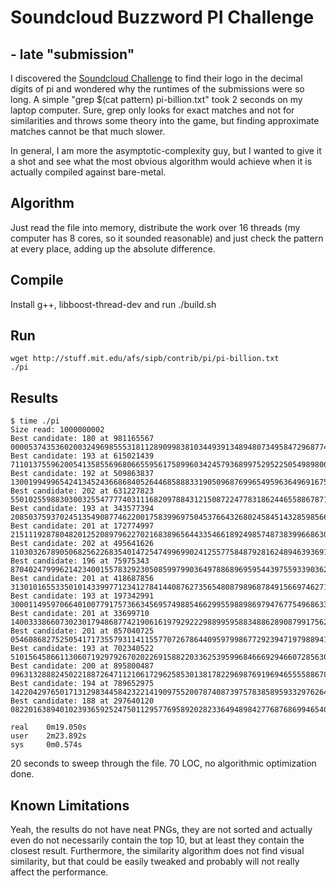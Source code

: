 # Soundcloud Buzzword PI Challenge
## - late "submission"

I discovered the [Soundcloud
Challenge](https://developers.soundcloud.com/blog/buzzwords-contest) to find
their logo in the decimal digits of pi and wondered why the runtimes of the
submissions were so long. A simple "grep $(cat pattern) pi-billion.txt" took 2
seconds on my laptop computer. Sure, grep only looks for exact matches and not
for similarities and throws some theory into the game, but finding approximate
matches cannot be that much slower.

In general, I am more the asymptotic-complexity guy, but I wanted to give it a
shot and see what the most obvious algorithm would achieve when it is actually
compiled against bare-metal.

## Algorithm

Just read the file into memory, distribute the work over 16 threads (my computer
has 8 cores, so it sounded reasonable) and just check the pattern at every
place, adding up the absolute difference.

## Compile

Install g++, libboost-thread-dev and run ./build.sh

## Run

```
wget http://stuff.mit.edu/afs/sipb/contrib/pi/pi-billion.txt
./pi
```

## Results

```
$ time ./pi 
Size read: 1000000002
Best candidate: 180 at 981165567
000053743536020032496985553181128909983810344939134894807349584729687746183109884672
Best candidate: 193 at 615021439
711013755962005413585569680665595617589960342457936899752952250549898008094549797848
Best candidate: 192 at 509863837
130019949965424134524366868405264468588833190509687699654959636496916755646763968671
Best candidate: 202 at 631227823
550102559883030032554777740311168209788431215087224778318624465588678712221754465965
Best candidate: 193 at 343577394
208503759370245135490877462200175839969750453766432680245845143285985661373828688970
Best candidate: 201 at 172774997
215111928780482012520897962270216838965644335466189249857487383996686307669691678691
Best candidate: 202 at 495641626
110303267890506825622683540147254749969902412557758487928162489463936913076669793680
Best candidate: 196 at 75975343
870402479996214234001557832923050859979903649788689695954439755933903629798966788984
Best candidate: 201 at 418687856
313010165533501014339977123412784144087627356548087989687849156697462717096268968864
Best candidate: 193 at 197342991
300011495970664010077917573663456957498854662995598898697947677549686339433357728071
Best candidate: 201 at 33699710
140033386607302301794868774219061619792922298899595883488628908799175629697980561781
Best candidate: 201 at 857040725
054608682752505417173557931141155770726786440959799867729239471979889416795845186163
Best candidate: 193 at 702340522
510156458661130607192979267020226915882203362539599684666929466072856307246449876945
Best candidate: 200 at 895800487
096313288824502218872647112106172962585301381782296987691969465555886789677369979581
Best candidate: 194 at 789652975
142204297650171312983445842322141909755200787408739757838589593329762648444919386594
Best candidate: 188 at 297640120
082201638940102393659252475011295776958920282336494898427768768699465405437965994582

real    0m19.050s
user    2m23.892s
sys     0m0.574s
```

20 seconds to sweep through the file. 70 LOC, no algorithmic optimization done.

## Known Limitations

Yeah, the results do not have neat PNGs, they are not sorted and actually even
do not necessarily contain the top 10, but at least they contain the closest
result. Furthermore, the similarity algorithm does not find visual
similarity, but that could be easily tweaked and probably will not really
affect the performance.
